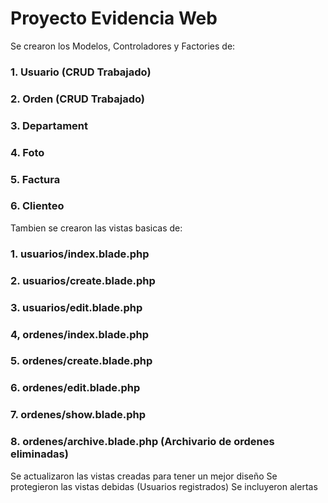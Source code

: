 # Proyecto Evidencia Web

Se crearon los Modelos, Controladores y Factories de:

### 1. Usuario (CRUD Trabajado)
### 2. Orden (CRUD Trabajado)
### 3. Departament
### 4. Foto
### 5. Factura
### 6. Clienteo

Tambien se crearon las vistas basicas de:

### 1. usuarios/index.blade.php
### 2. usuarios/create.blade.php
### 3. usuarios/edit.blade.php

### 4, ordenes/index.blade.php
### 5. ordenes/create.blade.php
### 6. ordenes/edit.blade.php
### 7. ordenes/show.blade.php
### 8. ordenes/archive.blade.php (Archivario de ordenes eliminadas)


Se actualizaron las vistas creadas para tener un mejor diseño
Se protegieron las vistas debidas (Usuarios registrados)
Se incluyeron alertas
